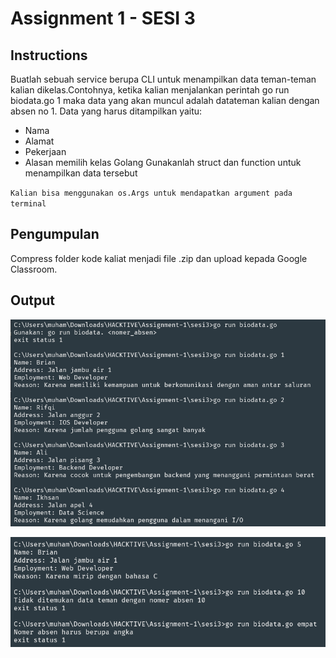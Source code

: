 # Assignment 1 - SESI 3

## Instructions

Buatlah sebuah service berupa CLI untuk menampilkan data teman-teman kalian dikelas.Contohnya, ketika kalian menjalankan perintah go run biodata.go 1 maka data yang akan muncul adalah datateman kalian dengan absen no 1. Data yang harus ditampilkan yaitu:

- Nama
- Alamat
- Pekerjaan
- Alasan memilih kelas Golang Gunakanlah struct dan function untuk menampilkan data tersebut

`Kalian bisa menggunakan os.Args untuk mendapatkan argument pada terminal`

## Pengumpulan

Compress folder kode kaliat menjadi file .zip dan upload kepada Google Classroom.

## Output

![image](./img//as.png)

![image](./img//as2.png)

